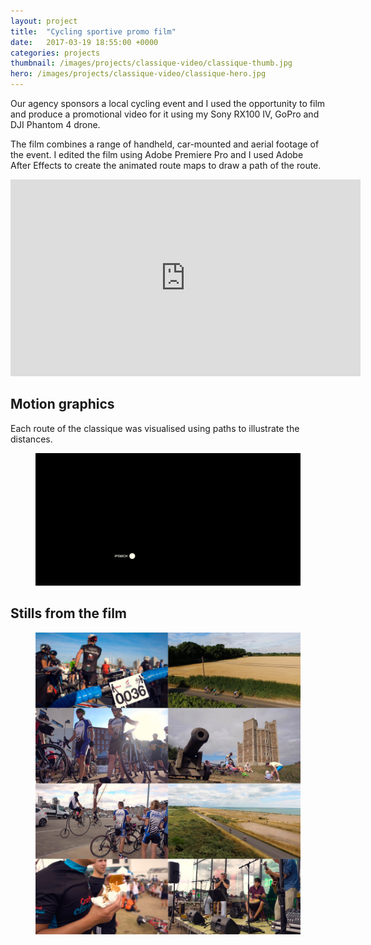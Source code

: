```yaml
---
layout: project
title:  "Cycling sportive promo film"
date:   2017-03-19 18:55:00 +0000
categories: projects
thumbnail: /images/projects/classique-video/classique-thumb.jpg
hero: /images/projects/classique-video/classique-hero.jpg
---
```


Our agency sponsors a local cycling event and I used the opportunity to film and produce a promotional video for it using my Sony RX100 IV, GoPro and DJI Phantom 4 drone.

The film combines a range of handheld, car-mounted and aerial footage of the event. I edited the film using Adobe Premiere Pro and I used Adobe After Effects to create the animated route maps to draw a path of the route.

<div class="project-video-container"><div class="project-video"><iframe width="560" height="315" src="https://www.youtube.com/embed/vb38mEfiDeU?rel=0&amp;showinfo=0" frameborder="0" allowfullscreen></iframe></div></div>

## Motion graphics
Each route of the classique was visualised using paths to illustrate the distances.

<figure><img src="/images/projects/classique-video/classique-route.gif" alt="Motion visualisation of the route" class="fixed"/></figure>

## Stills from the film

<figure><img src="/images/projects/classique-video/classique-stills.jpg" alt="Stills from the video" class="fixed"/></figure>